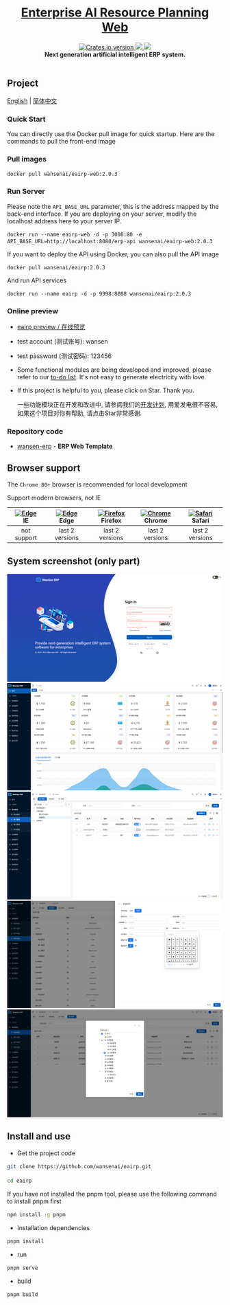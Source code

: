<p align="center">
<!--   <a href="https://www.antdv.com/">
    <img width="350" src="/images/wansenai-logo.png">
  </a> -->
</p>
<h1 align="center">
  <a href="#" target="_blank">Enterprise AI Resource Planning Web</a>
</h1>
<div align="center">
  <!-- nodejs build status-->
  <a href="https://github.com/wansenai/wansen-erp/blob/master/.github/workflows/node.js.yml">
    <img src="https://img.shields.io/github/actions/workflow/status/wansenai/wansen-erp/node.js.yml"
    alt="Crates.io version" />
  </a>
  <a href="">
    <img src="https://img.shields.io/github/repo-size/wansenai/wansen-erp"/>
  </a>
  <a href="">
    <img src="https://img.shields.io/github/last-commit/wansenai/wansen-erp"/>
  </a>

</div>

<div align="center">
   <strong>Next generation artificial intelligent ERP system.</strong>
</div>
<br />

## Project
[English](README.md) | [简体中文](./README-zh_CN.md)

### Quick Start

You can directly use the Docker pull image for quick startup. Here are the commands to pull the front-end image

### Pull images
```shell
docker pull wansenai/eairp-web:2.0.3
```

### Run Server
Please note the `API_BASE_URL` parameter, this is the address mapped by the back-end interface.
If you are deploying on your server, modify the localhost address here to your server IP.
```shell
docker run --name eairp-web -d -p 3000:80 -e API_BASE_URL=http://localhost:8080/erp-api wansenai/eairp-web:2.0.3
```
If you want to deploy the API using Docker, you can also pull the API image
```shell
docker pull wansenai/eairp:2.0.3
```
And run API services
```shell
docker run --name eairp -d -p 9998:8088 wansenai/eairp:2.0.3 
```

### Online preview
- [eairp preview / 在线预览](https://erp.wansen.cloud/)
- test account (测试账号): wansen
- test password (测试密码): 123456
- Some functional modules are being developed and improved, please refer to our [to-do list](https://github.com/wansenai/eairp-web/issues/41). It's not easy to generate electricity with love.
- If this project is helpful to you, please click on Star. Thank you.

  一些功能模块正在开发和改进中, 请参阅我们的[开发计划](https://github.com/wansenai/eairp-web/issues/42), 用爱发电很不容易, 如果这个项目对你有帮助, 请点击Star非常感谢.

### Repository code
- [wansen-erp](https://github.com/wansenai/wansen-erp) - **ERP Web Template**

## Browser support

The `Chrome 80+` browser is recommended for local development

Support modern browsers, not IE

| [<img src="https://raw.githubusercontent.com/alrra/browser-logos/master/src/edge/edge_48x48.png" alt=" Edge" width="24px" height="24px" />](http://godban.github.io/browsers-support-badges/)</br>IE | [<img src="https://raw.githubusercontent.com/alrra/browser-logos/master/src/edge/edge_48x48.png" alt=" Edge" width="24px" height="24px" />](http://godban.github.io/browsers-support-badges/)</br>Edge | [<img src="https://raw.githubusercontent.com/alrra/browser-logos/master/src/firefox/firefox_48x48.png" alt="Firefox" width="24px" height="24px" />](http://godban.github.io/browsers-support-badges/)</br>Firefox | [<img src="https://raw.githubusercontent.com/alrra/browser-logos/master/src/chrome/chrome_48x48.png" alt="Chrome" width="24px" height="24px" />](http://godban.github.io/browsers-support-badges/)</br>Chrome | [<img src="https://raw.githubusercontent.com/alrra/browser-logos/master/src/safari/safari_48x48.png" alt="Safari" width="24px" height="24px" />](http://godban.github.io/browsers-support-badges/)</br>Safari |
| :-: | :-: | :-: | :-: | :-: |
| not support | last 2 versions | last 2 versions | last 2 versions | last 2 versions |

## System screenshot (only part)
![](images/login-page-en.png)
![](images/home-page-zh.png)
![](images/user-manage-zh.png)
![](images/add-menu-zh.png)
![](images/role-permission-zh.png)

## Install and use

- Get the project code

```bash
git clone https://github.com/wansenai/eairp.git

cd eairp
```

If you have not installed the pnpm tool, please use the following command to install pnpm first
```bash
npm install -g pnpm
```

- Installation dependencies

```bash
pnpm install
```

- run
```bash
pnpm serve
```

- build
```bash
pnpm build
```

